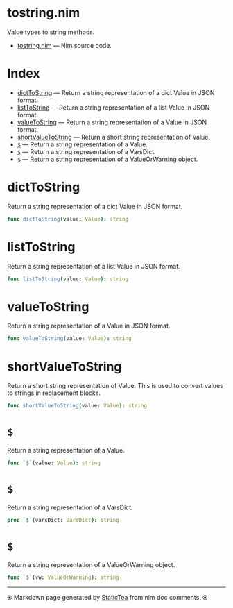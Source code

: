 # tostring.nim

Value types to string methods.

* [tostring.nim](../src/tostring.nim) &mdash; Nim source code.
# Index

* [dictToString](#dicttostring) &mdash; Return a string representation of a dict Value in JSON format.
* [listToString](#listtostring) &mdash; Return a string representation of a list Value in JSON format.
* [valueToString](#valuetostring) &mdash; Return a string representation of a Value in JSON format.
* [shortValueToString](#shortvaluetostring) &mdash; Return a short string representation of Value.
* [`$`](#) &mdash; Return a string representation of a Value.
* [`$`](#-1) &mdash; Return a string representation of a VarsDict.
* [`$`](#-2) &mdash; Return a string representation of a ValueOrWarning object.

# dictToString

Return a string representation of a dict Value in JSON format.

```nim
func dictToString(value: Value): string
```

# listToString

Return a string representation of a list Value in JSON format.

```nim
func listToString(value: Value): string
```

# valueToString

Return a string representation of a Value in JSON format.

```nim
func valueToString(value: Value): string
```

# shortValueToString

Return a short string representation of Value. This is used to convert values to strings in replacement blocks.

```nim
func shortValueToString(value: Value): string
```

# `$`

Return a string representation of a Value.

```nim
func `$`(value: Value): string
```

# `$`

Return a string representation of a VarsDict.

```nim
proc `$`(varsDict: VarsDict): string
```

# `$`

Return a string representation of a ValueOrWarning object.

```nim
func `$`(vw: ValueOrWarning): string
```


---
⦿ Markdown page generated by [StaticTea](https://github.com/flenniken/statictea/) from nim doc comments. ⦿
